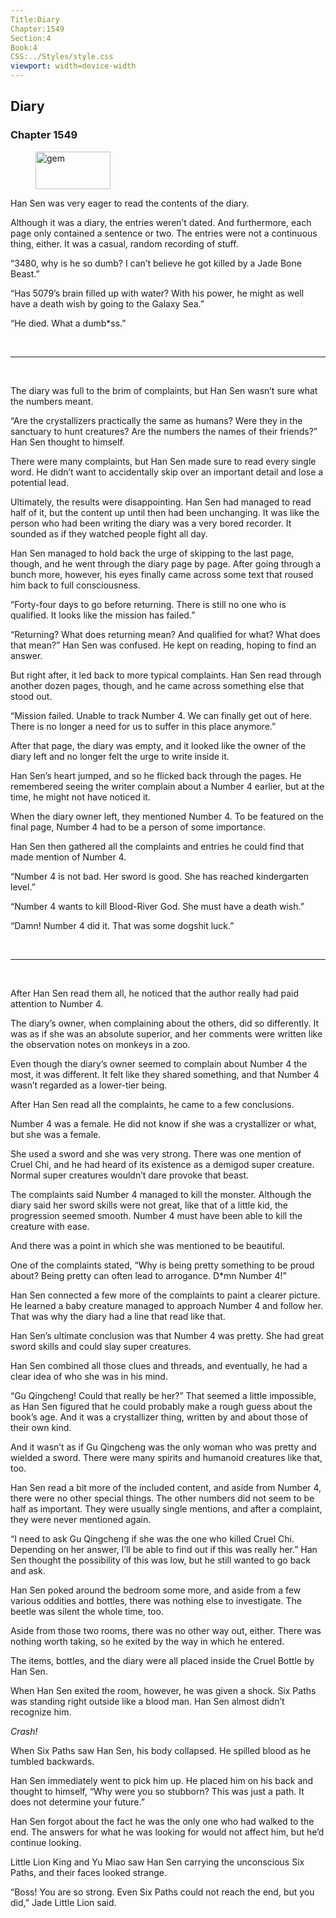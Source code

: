 ```yaml
---
Title:Diary 
Chapter:1549 
Section:4 
Book:4 
CSS:../Styles/style.css 
viewport: width=device-width
---
```

  
## Diary
### Chapter 1549
  
<figure>
	<img src="../Images/gem.gif" alt="gem" id="gem" width="120" height="60" />
</figure>
  

  
Han Sen was very eager to read the contents of the diary.

Although it was a diary, the entries weren’t dated. And furthermore, each page only contained a sentence or two. The entries were not a continuous thing, either. It was a casual, random recording of stuff.

“3480, why is he so dumb? I can’t believe he got killed by a Jade Bone Beast.”

“Has 5079’s brain filled up with water? With his power, he might as well have a death wish by going to the Galaxy Sea.”

“He died. What a dumb*ss.”

<br>

*****

<br>

The diary was full to the brim of complaints, but Han Sen wasn’t sure what the numbers meant.

“Are the crystallizers practically the same as humans? Were they in the sanctuary to hunt creatures? Are the numbers the names of their friends?” Han Sen thought to himself.

There were many complaints, but Han Sen made sure to read every single word. He didn’t want to accidentally skip over an important detail and lose a potential lead.

Ultimately, the results were disappointing. Han Sen had managed to read half of it, but the content up until then had been unchanging. It was like the person who had been writing the diary was a very bored recorder. It sounded as if they watched people fight all day.

Han Sen managed to hold back the urge of skipping to the last page, though, and he went through the diary page by page. After going through a bunch more, however, his eyes finally came across some text that roused him back to full consciousness.

“Forty-four days to go before returning. There is still no one who is qualified. It looks like the mission has failed.”

“Returning? What does returning mean? And qualified for what? What does that mean?” Han Sen was confused. He kept on reading, hoping to find an answer.

But right after, it led back to more typical complaints. Han Sen read through another dozen pages, though, and he came across something else that stood out.

“Mission failed. Unable to track Number 4. We can finally get out of here. There is no longer a need for us to suffer in this place anymore.”

After that page, the diary was empty, and it looked like the owner of the diary left and no longer felt the urge to write inside it.

Han Sen’s heart jumped, and so he flicked back through the pages. He remembered seeing the writer complain about a Number 4 earlier, but at the time, he might not have noticed it.

When the diary owner left, they mentioned Number 4. To be featured on the final page, Number 4 had to be a person of some importance.

Han Sen then gathered all the complaints and entries he could find that made mention of Number 4.

“Number 4 is not bad. Her sword is good. She has reached kindergarten level.”

“Number 4 wants to kill Blood-River God. She must have a death wish.”

“Damn! Number 4 did it. That was some dogshit luck.”

<br>

*****

<br>

After Han Sen read them all, he noticed that the author really had paid attention to Number 4.

The diary’s owner, when complaining about the others, did so differently. It was as if she was an absolute superior, and her comments were written like the observation notes on monkeys in a zoo.

Even though the diary’s owner seemed to complain about Number 4 the most, it was different. It felt like they shared something, and that Number 4 wasn’t regarded as a lower-tier being.

After Han Sen read all the complaints, he came to a few conclusions.

Number 4 was a female. He did not know if she was a crystallizer or what, but she was a female.

She used a sword and she was very strong. There was one mention of Cruel Chi, and he had heard of its existence as a demigod super creature. Normal super creatures wouldn’t dare provoke that beast.

The complaints said Number 4 managed to kill the monster. Although the diary said her sword skills were not great, like that of a little kid, the progression seemed smooth. Number 4 must have been able to kill the creature with ease.

And there was a point in which she was mentioned to be beautiful.

One of the complaints stated, “Why is being pretty something to be proud about? Being pretty can often lead to arrogance. D*mn Number 4!”

Han Sen connected a few more of the complaints to paint a clearer picture. He learned a baby creature managed to approach Number 4 and follow her. That was why the diary had a line that read like that.

Han Sen’s ultimate conclusion was that Number 4 was pretty. She had great sword skills and could slay super creatures.

Han Sen combined all those clues and threads, and eventually, he had a clear idea of who she was in his mind.

“Gu Qingcheng! Could that really be her?” That seemed a little impossible, as Han Sen figured that he could probably make a rough guess about the book’s age. And it was a crystallizer thing, written by and about those of their own kind.

And it wasn’t as if Gu Qingcheng was the only woman who was pretty and wielded a sword. There were many spirits and humanoid creatures like that, too.

Han Sen read a bit more of the included content, and aside from Number 4, there were no other special things. The other numbers did not seem to be half as important. They were usually single mentions, and after a complaint, they were never mentioned again.

“I need to ask Gu Qingcheng if she was the one who killed Cruel Chi. Depending on her answer, I’ll be able to find out if this was really her.” Han Sen thought the possibility of this was low, but he still wanted to go back and ask.

Han Sen poked around the bedroom some more, and aside from a few various oddities and bottles, there was nothing else to investigate. The beetle was silent the whole time, too.

Aside from those two rooms, there was no other way out, either. There was nothing worth taking, so he exited by the way in which he entered.

The items, bottles, and the diary were all placed inside the Cruel Bottle by Han Sen.

When Han Sen exited the room, however, he was given a shock. Six Paths was standing right outside like a blood man. Han Sen almost didn’t recognize him.

*Crash!*

When Six Paths saw Han Sen, his body collapsed. He spilled blood as he tumbled backwards.

Han Sen immediately went to pick him up. He placed him on his back and thought to himself, “Why were you so stubborn? This was just a path. It does not determine your future.”

Han Sen forgot about the fact he was the only one who had walked to the end. The answers for what he was looking for would not affect him, but he’d continue looking.

Little Lion King and Yu Miao saw Han Sen carrying the unconscious Six Paths, and their faces looked strange.

“Boss! You are so strong. Even Six Paths could not reach the end, but you did,” Jade Little Lion said.
